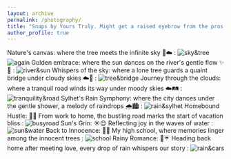 ```yaml
---
layout: archive
permalink: /photography/
title: "Snaps by Yours Truly. Might get a raised eyebrow from the pros, but hey, passion calls!"
author_profile: true
---
```


Nature's canvas: where the tree meets the infinite sky 🌳☁️ :
![sky&tree](image-3.png)
![again](image-4.png)
Golden embrace: where the sun dances on the river's gentle flow ✨🌊 :
![river&sun](image-5.png)
Whispers of the sky: where a lone tree guards a quaint bridge under cloudy skies ☁️🌳 :
![tree&bridge](image-6.png)
Journey through the clouds: where a tranquil road winds its way under moody skies ☁️🛤️ :
![tranquility&road](image-7.png)
Sylhet's Rain Symphony: where the city dances under the gentle shower, a melody of raindrops 🌧️🏙️ :
![rain&sylhet](image-8.png)
Homebound Hustle: 🚗💨 From work to home, the bustling road marks the start of vacation bliss :
![busyroad](image-9.png)
Sun's Grin: ☀️😊 Reflecting joy in the waves of water :
![sun&water](image-10.png)
Back to Innocence: 🌳🏫 My high school, where memories linger among the innocent trees :
![school](image-11.png)
Rainy Romance: 💖☔ Heading back home after meeting love, every drop of rain whispers our story :
![rain&cars](image-12.png)